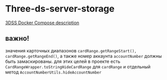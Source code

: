# Three-ds-server-storage

[3DSS Docker Compose description](https://github.com/rbkmoney/three-ds-server-compose#three-ds-server-compose)

## важно!
значения карточных диапазонов `cardRange.getRangeStart(), cardRange.getRangeEnd()`, а также номер аккаунта `accountNumber` должны быть замаскированы.
для этих целей в проекте есть `CardRangeWrapper.toStringHideCardRange` для `cardRange` и отдельный метод `AccountNumberUtils.hideAccountNumber`
